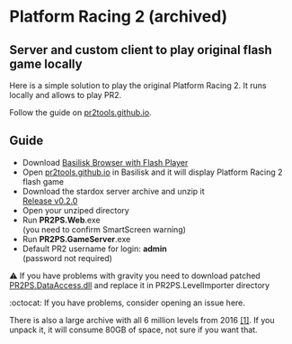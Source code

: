# Platform Racing 2 (archived)
## Server and custom client to play original flash game locally

Here is a simple solution to play the original Platform Racing 2. It runs locally and allows to play PR2. 

Follow the guide on [pr2tools.github.io](https://pr2tools.github.io). 

## Guide
 *   Download [Basilisk Browser with Flash Player](https://archive.org/details/basilisk-portable-with-flash)
*   Open [pr2tools.github.io](https://pr2tools.github.io) in Basilisk and it will display Platform Racing 2 flash game
*   Download the stardox server archive and unzip it  
    [Release v0.2.0](https://github.com/Stardox/PR2PS/releases)
*   Open your unziped directory
*   Run **PR2PS.Web**.exe  
    (you need to confirm SmartScreen warning)
*   Run **PR2PS.GameServer**.exe
*   Default PR2 username for login: **admin**  
    (password not required)

⚠️ If you have problems with gravity you need to download patched [PR2PS.DataAccess.dll](https://github.com/pr2tools/pr2tools.github.io/blob/master/PR2PS.DataAccess.dll) and replace it in PR2PS.LevelImporter directory


:octocat: If you have problems, consider opening an issue here.

There is also a large archive with all 6 million levels from 2016 [[1]](https://mega.nz/folder/VNRgUKRK#X8yxcHdrewIyCsw1MiqeiQ). If you unpack it, it will consume 80GB of space, not sure if you want that.
